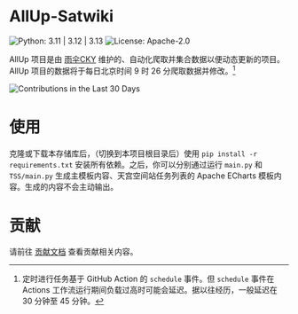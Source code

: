 # AllUp-Satwiki

![Python: 3.11 | 3.12 | 3.13](https://img.shields.io/badge/Python-3.11%20%7C%203.12%20%7C%203.13-python?style=social&logo=python&logoColor=blue) ![License: Apache-2.0](https://img.shields.io/github/license/yusancky/AllUp-Satwiki?style=social)

AllUp 项目是由 [雨伞CKY](https://github.com/yusancky) 维护的、自动化爬取并集合数据以便动态更新的项目。AllUp 项目的数据将于每日北京时间 9 时 26 分爬取数据并修改。[^1]

![Contributions in the Last 30 Days](https://repobeats.axiom.co/api/embed/3c013245586cfcc386dd553450db134d7617991c.svg)

# 使用

克隆或下载本存储库后，（切换到本项目根目录后）使用 `pip install -r requirements.txt` 安装所有依赖。之后，你可以分别通过运行 `main.py` 和 `TSS/main.py` 生成主模板内容、天宫空间站任务列表的 Apache ECharts 模板内容。生成的内容不会主动输出。

# 贡献

请前往 [贡献文档](/.github/CONTRIBUTING.md) 查看贡献相关内容。

[^1]: 定时进行任务基于 GitHub Action 的 `schedule` 事件。但 `schedule` 事件在 Actions 工作流运行期间负载过高时可能会延迟。据以往经历，一般延迟在 30 分钟至 45 分钟。